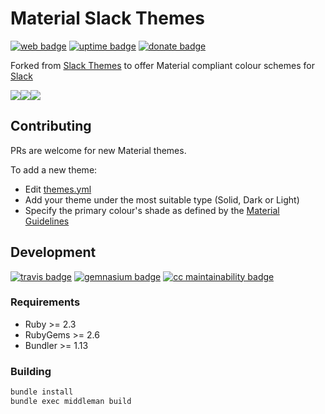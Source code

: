 # Material Slack Themes

[![web badge]][web]
[![uptime badge]][web]
[![donate badge]][donate]


Forked from [Slack Themes] to offer Material compliant colour schemes for [Slack]

![][SOLID]![][DARK]![][LIGHT]

## Contributing

PRs are welcome for new Material themes.

To add a new theme:
- Edit [themes.yml]
- Add your theme under the most suitable type (Solid, Dark or Light)
- Specify the primary colour's shade as defined by the [Material Guidelines]

## Development
[![travis badge]][travis]
[![gemnasium badge]][gemnasium]
[![cc maintainability badge]][cc maintainability]

### Requirements

- Ruby >= 2.3
- RubyGems >= 2.6
- Bundler >= 1.13

### Building
```bash
bundle install
bundle exec middleman build
```

[Slack]:https://slack.com
[Slack Themes]:https://github.com/paracycle/slackthemes
[Material Guidelines]:https://material.io/guidelines/style/color.html#color-color-palette
[themes.yml]:https://github.com/wopian/material-slackthemes/blob/master/data/themes.yml

[SOLID]:https://slack.wopian.me/images/theme/solid_blue-6f94867241eeffec0554f8fa28ad63ba.png
[DARK]:https://slack.wopian.me/images/theme/dark_blue-4bf6c39560350f5f35e4831d208daa06.png
[LIGHT]:https://slack.wopian.me/images/theme/light_blue-51e59a44420473473b3ac4dcf60c6348.png

[web]:https://slack.wopian.me
[web badge]:https://img.shields.io/website-up-down-green-red/https/slack.wopian.me.svg?style=flat-square
[uptime badge]:https://img.shields.io/uptimerobot/ratio/7/m779740458-09508685f3ffd31c4acd254b.svg?style=flat-square

[travis]:https://travis-ci.org/wopian/material-slackthemes
[travis badge]:https://img.shields.io/travis/wopian/material-slackthemes.svg?style=flat-square

[gemnasium]:https://gemnasium.com/github.com/wopian/material-slackthemes
[gemnasium badge]:https://img.shields.io/gemnasium/wopian/material-slackthemes.svg?style=flat-square

[cc maintainability]:https://codeclimate.com/github/wopian/material-slackthemes
[cc maintainability badge]:https://img.shields.io/codeclimate/maintainability/wopian/material-slackthemes.svg?style=flat-square

[donate]:https://paypal.me/wopian
[donate badge]:https://img.shields.io/badge/support%20me%20on-paypal.me-ff69b4.svg?style=flat-square
